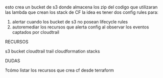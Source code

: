 esto crea un bucket de s3 donde almacena los zip del codigo que utilizaran las lambda que crean los stack de CF
la idea es tener dos config rules para:

1. alertar cuando los bucket de s3 no posean lifecycle rules
2. autoremediar los recursos que alerta config al observar los eventos captados por cloudtrail

RECURSOS

s3 bucket
cloudtrail trail
cloudformation stacks

DUDAS

?cómo listar los recursos que crea cf desde terraform
